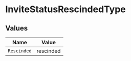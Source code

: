 # InviteStatusRescindedType


## Values

| Name        | Value       |
| ----------- | ----------- |
| `Rescinded` | rescinded   |